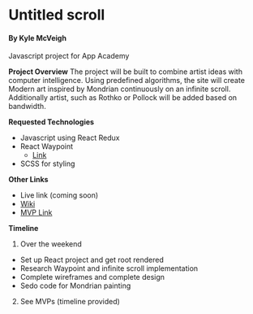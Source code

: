 # Untitled scroll

#### By Kyle McVeigh
Javascript project for App Academy

__Project Overview__
The project will be built to combine artist ideas with computer intelligence. Using predefined algorithms, the site will create Modern art inspired by Mondrian continuously on an infinite scroll. Additionally artist, such as Rothko or Pollock will be added based on bandwidth.

__Requested Technologies__
* Javascript using React Redux
* React Waypoint
  * [Link](https://github.com/brigade/react-waypoint)
* SCSS for styling

__Other Links__
* Live link (coming soon)
* [Wiki](https://github.com/Kyle01/untitled_scroll/wiki)
* [MVP Link](https://github.com/Kyle01/untitled_scroll/wiki/MVPs)

__Timeline__
1. Over the weekend
  * Set up React project and get root rendered
  * Research Waypoint and infinite scroll implementation
  * Complete wireframes and complete design
  * Sedo code for Mondrian painting
2. See MVPs (timeline provided)
